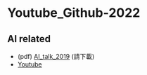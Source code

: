 # Youtube_Github-2022
## AI related

* (pdf) [AI_talk_2019](./AI/AIoT_Talk_2019.11.28.pdf) (請下載)
* <a href="https://www.youtube.com/watch?v=jo3G6n0Rtsw" > Youtube </a>